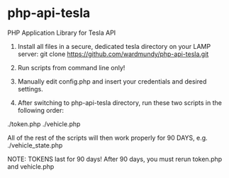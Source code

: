 # php-api-tesla
PHP Application Library for Tesla API

1. Install all files in a secure, dedicated tesla directory on your LAMP server: git clone https://github.com/wardmundy/php-api-tesla.git

2. Run scripts from command line only!

3. Manually edit config.php and insert your credentials and desired settings.

4. After switching to php-api-tesla directory, run these two scripts in the following order:

./token.php
./vehicle.php

All of the rest of the scripts will then work properly for 90 DAYS, 
e.g. ./vehicle_state.php

NOTE: TOKENS last for 90 days! After 90 days, you must rerun token.php and vehicle.php
